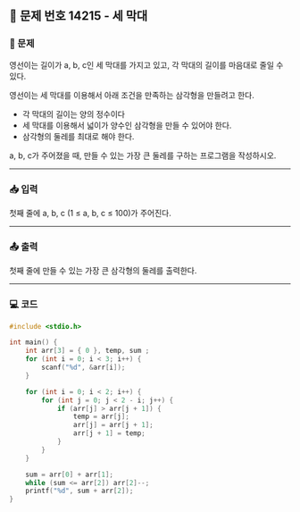 ## 📝 문제 번호 14215 - 세 막대  

### 📌 문제
영선이는 길이가 a, b, c인 세 막대를 가지고 있고, 각 막대의 길이를 마음대로 줄일 수 있다.

영선이는 세 막대를 이용해서 아래 조건을 만족하는 삼각형을 만들려고 한다.

  - 각 막대의 길이는 양의 정수이다
  - 세 막대를 이용해서 넓이가 양수인 삼각형을 만들 수 있어야 한다.
  - 삼각형의 둘레를 최대로 해야 한다.

a, b, c가 주어졌을 때, 만들 수 있는 가장 큰 둘레를 구하는 프로그램을 작성하시오. 

---

### 📥 입력
첫째 줄에 a, b, c (1 ≤ a, b, c ≤ 100)가 주어진다.

---

### 📤 출력
첫째 줄에 만들 수 있는 가장 큰 삼각형의 둘레를 출력한다.

---

### 💻 코드
```c
#include <stdio.h>

int main() {
	int arr[3] = { 0 }, temp, sum ;
	for (int i = 0; i < 3; i++) {
		scanf("%d", &arr[i]);
	}

	for (int i = 0; i < 2; i++) {
		for (int j = 0; j < 2 - i; j++) {
			if (arr[j] > arr[j + 1]) {
				temp = arr[j];
				arr[j] = arr[j + 1];
				arr[j + 1] = temp;
			}
		}
	}

	sum = arr[0] + arr[1];
	while (sum <= arr[2]) arr[2]--;
	printf("%d", sum + arr[2]);	
}
```
